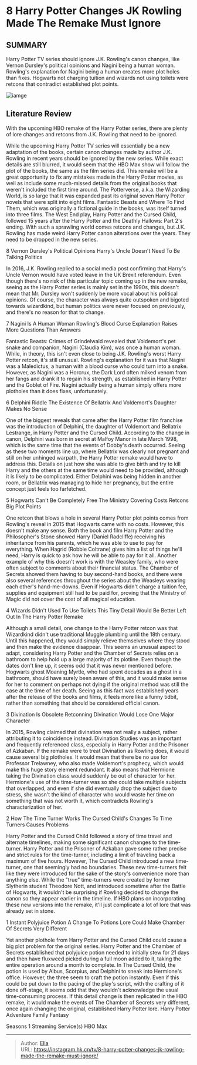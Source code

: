 # 8 Harry Potter Changes JK Rowling Made The Remake Must Ignore


## SUMMARY 


 Harry Potter TV series should ignore J.K. Rowling&#39;s canon changes, like Vernon Dursley&#39;s political opinions and Nagini being a human woman. 
 Rowling&#39;s explanation for Nagini being a human creates more plot holes than fixes. 
 Hogwarts not charging tuition and wizards not using toilets were retcons that contradict established plot points. 

![iamge](https://static1.srcdn.com/wordpress/wp-content/uploads/2024/01/harry-potter-and-jk-rowling.jpg)

## Literature Review

With the upcoming HBO remake of the Harry Potter series, there are plenty of lore changes and retcons from J.K. Rowling that need to be ignored.




While the upcoming Harry Potter TV series will essentially be a new adaptation of the books, certain canon changes made by author J.K. Rowling in recent years should be ignored by the new series. While exact details are still blurred, it would seem that the HBO Max show will follow the plot of the books, the same as the film series did. This remake will be a great opportunity to fix any mistakes made in the Harry Potter movies, as well as include some much-missed details from the original books that weren&#39;t included the first time around.
The Potterverse, a.k.a. the Wizarding World, is so large that it was expanded past its original seven Harry Potter novels that were split into eight films. Fantastic Beasts and Where To Find Them, which was originally a fictional guide in the books, was itself turned into three films. The West End play, Harry Potter and the Cursed Child, followed 15 years after the Harry Potter and the Deathly Hallows: Part 2&#39;s ending. With such a sprawling world comes retcons and changes, but J.K. Rowling has made weird Harry Potter canon alterations over the years. They need to be dropped in the new series.









 








 8  Vernon Dursley&#39;s Political Opinions 
Harry&#39;s Uncle Doesn&#39;t Need To Be Talking Politics
        

In 2016, J.K. Rowling replied to a social media post confirming that Harry&#39;s Uncle Vernon would have voted leave in the UK Brexit referendum. Even though there&#39;s no risk of this particular topic coming up in the new remake, seeing as the Harry Potter series is mainly set in the 1990s, this doesn&#39;t mean that Mr. Dursley won&#39;t suddenly be more vocal about his political opinions. Of course, the character was always quite outspoken and bigoted towards wizardkind, but human politics were never focused on previously, and there&#39;s no reason for that to change.







 7  Nagini Is A Human Woman 
Rowling&#39;s Blood Curse Explanation Raises More Questions Than Answers


 







Fantastic Beasts: Crimes of Grindelwald revealed that Voldemort&#39;s pet snake and companion, Nagini (Claudia Kim), was once a human woman. While, in theory, this isn&#39;t even close to being J.K. Rowling&#39;s worst Harry Potter retcon, it&#39;s still unusual. Rowling&#39;s explanation for it was that Nagini was a Maledictus, a human with a blood curse who could turn into a snake. However, as Nagini was a Horcrux, the Dark Lord often milked venom from her fangs and drank it to regain his strength, as established in Harry Potter and the Goblet of Fire. Nagini actually being a human simply offers more plotholes than it does fixes, unfortunately.





 6  Delphini Riddle 
The Existence Of Bellatrix And Voldemort&#39;s Daughter Makes No Sense
        

One of the biggest reveals that came after the Harry Potter film franchise was the introduction of Delphini, the daughter of Voldemort and Bellatrix Lestrange, in Harry Potter and the Cursed Child. According to the change in canon, Delphini was born in secret at Malfoy Manor in late March 1998, which is the same time that the events of Dobby&#39;s death occurred.
Seeing as these two moments line up, where Bellatrix was clearly not pregnant and still on her unhinged warpath, the Harry Potter remake would have to address this. Details on just how she was able to give birth and try to kill Harry and the others at the same time would need to be provided, although it is likely to be complicated. Either Delphini was being hidden in another room, or Bellatrix was managing to hide her pregnancy, but the entire concept just feels too farfetched.





 5  Hogwarts Can&#39;t Be Completely Free 
The Ministry Covering Costs Retcons Big Plot Points


 







One retcon that blows a hole in several Harry Potter plot points comes from Rowling&#39;s reveal in 2015 that Hogwarts came with no costs. However, this doesn&#39;t make any sense. Both the book and film Harry Potter and the Philosopher&#39;s Stone showed Harry (Daniel Radcliffe) receiving his inheritance from his parents, which he was able to use to pay for everything. When Hagrid (Robbie Coltrane) gives him a list of things he&#39;ll need, Harry is quick to ask how he will be able to pay for it all.
Another example of why this doesn&#39;t work is with the Weasley family, who were often subject to comments about their financial status. The Chamber of Secrets showed them having to buy second-hand books, and there were also several references throughout the series about the Weasleys wearing each other&#39;s hand-me-downs. Even if Hogwarts didn&#39;t charge a tuition fee, supplies and equipment still had to be paid for, proving that the Ministry of Magic did not cover the cost of all magical education.







 4  Wizards Didn&#39;t Used To Use Toilets 
This Tiny Detail Would Be Better Left Out In The Harry Potter Remake
        

Although a small detail, one change to the Harry Potter retcon was that Wizardkind didn&#39;t use traditional Muggle plumbing until the 18th century. Until this happened, they would simply relieve themselves where they stood and then make the evidence disappear. This seems an unusual aspect to adapt, considering Harry Potter and the Chamber of Secrets relies on a bathroom to help hold up a large majority of its plotline.
Even though the dates don&#39;t line up, it seems odd that it was never mentioned before. Hogwarts ghost Moaning Myrtle, who had spent decades as a ghost in a bathroom, should have surely been aware of this, and it would make sense for her to comment on perhaps not dying if the original method was still the case at the time of her death. Seeing as this fact was established years after the release of the books and films, it feels more like a funny tidbit, rather than something that should be considered official canon.





 3  Divination Is Obsolete 
Retconning Divination Would Lose One Major Character
        

In 2015, Rowling claimed that divination was not really a subject, rather attributing it to coincidence instead. Divination Studies was an important and frequently referenced class, especially in Harry Potter and the Prisoner of Azkaban. If the remake were to treat Divination as Rowling does, it would cause several big plotholes.
It would mean that there be no use for Professor Trelawney, who also made Voldemort&#39;s prophecy, which would make this huge story element redundant. It also means that Hermione taking the Divination class would suddenly be out of character for her. Hermione&#39;s use of the time-turner was so she could take multiple subjects that overlapped, and even if she did eventually drop the subject due to stress, she wasn&#39;t the kind of character who would waste her time on something that was not worth it, which contradicts Rowling&#39;s characterization of her.





 2  How The Time Turner Works 
The Cursed Child&#39;s Changes To Time Turners Causes Problems


 







Harry Potter and the Cursed Child followed a story of time travel and alternate timelines, making some significant canon changes to the time-turner. Harry Potter and the Prisoner of Azkaban gave some rather precise and strict rules for the time-turner, including a limit of traveling back a maximum of five hours. However, The Cursed Child introduced a new time-turner, one that seemingly had no boundaries.
These new time-turners felt like they were introduced for the sake of the story&#39;s convenience more than anything else. While the &#34;true&#34; time-turners were created by former Slytherin student Theodore Nott, and introduced sometime after the Battle of Hogwarts, it wouldn&#39;t be surprising if Rowling decided to change the canon so they appear earlier in the timeline. If HBO plans on incorporating these new versions into the remake, it&#39;ll just complicate a lot of lore that was already set in stone.





 1  Instant Polyjuice Potion 
A Change To Potions Lore Could Make Chamber Of Secrets Very Different
        

Yet another plothole from Harry Potter and the Cursed Child could cause a big plot problem for the original series. Harry Potter and the Chamber of Secrets established that polyjuice potion needed to initially stew for 21 days and then have fluxweed picked during a full moon added to it, taking the entire operation around a month to complete. In The Cursed Child, the potion is used by Albus, Scorpius, and Delphini to sneak into Hermione&#39;s office.
However, the three seem to craft the potion instantly. Even if this could be put down to the pacing of the play&#39;s script, with the crafting of it done off-stage, it seems odd that they wouldn&#39;t acknowledge the usual time-consuming process. If this detail change is then replicated in the HBO remake, it would make the events of The Chamber of Secrets very different, once again changing the original, established Harry Potter lore.
  Harry Potter  
Adventure
Family
Fantasy



  Seasons    1     Streaming Service(s)    HBO Max    



---

> Author: [Ella](https://instagram.hk.cn/)  
> URL: https://instagram.hk.cn/tv/8-harry-potter-changes-jk-rowling-made-the-remake-must-ignore/  

